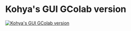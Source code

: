# Kohya's GUI GColab version

[![Kohya's GUI GColab version](https://i.imgur.com/hqhth3U.png)](https://colab.research.google.com/github/AlexSgt/kohya_ss_colab/blob/master/Colab_GUI.ipynb)
